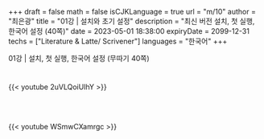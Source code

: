 +++
draft = false
math = false
isCJKLanguage = true
url = "m/10"
author = "최은광"
title = "01강 | 설치와 초기 설정"
description = "최신 버전 설치, 첫 실행, 한국어 설정 (40쪽)"
date = 2023-05-01 18:38:00
expiryDate = 2099-12-31
techs = ["Literature & Latte/ Scrivener"]
languages = "한국어"
+++

01강 | 설치, 첫 실행, 한국어 설정 (무따기 40쪽)

<!--more--> 

#

{{< youtube 2uVLQoiUIhY >}}

<br><br>

{{< youtube WSmwCXamrgc >}}

#